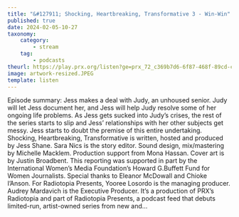 ```yaml
---
title: "&#127911; Shocking, Heartbreaking, Transformative 3 - Win-Win"
published: true
date: 2024-02-05-10-27
taxonomy:
    category:
        - stream
    tag:
        - podcasts
theurl: https://play.prx.org/listen?ge=prx_72_c369b7d6-6f87-468f-89cd-cbbb737d122f&uf=http%3A%2F%2Ffeeds.radiotopia.fm%2Fradiotopia-showcase
image: artwork-resized.JPEG
template: listen
---
```


Episode summary: Jess makes a deal with Judy, an unhoused senior. Judy will let Jess document her, and Jess will help Judy resolve some of her ongoing life problems. As Jess gets sucked into Judy&rsquo;s crises, the rest of the series starts to slip and Jess&rsquo; relationships with her other subjects get messy. Jess starts to doubt the premise of this entire undertaking. Shocking, Heartbreaking, Transformative is written, hosted and produced by Jess Shane. Sara Nics is the story editor. Sound design, mix/mastering by Michelle Macklem. Production support from Mona Hassan. Cover art is by Justin Broadbent. This reporting was supported in part by the International Women&rsquo;s Media Foundation&rsquo;s Howard G.Buffett Fund for Women Journalists. Special thanks to Eleanor McDowall and Chioke I&rsquo;Anson. For Radiotopia Presents, Yooree Losordo is the managing producer. Audrey Mardavich is the Executive Producer. It&rsquo;s a production of PRX&rsquo;s Radiotopia and part of Radiotopia Presents, a podcast feed that debuts limited-run, artist-owned series from new and&hellip;
